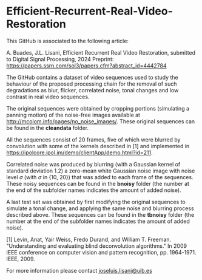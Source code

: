 # Efficient-Recurrent-Real-Video-Restoration

This GitHub is associated to the following article:

A. Buades, J.L. Lisani, Efficient Recurrent Real Video Restoration, submitted to Digital Signal Processing, 2024
Preprint: https://papers.ssrn.com/sol3/papers.cfm?abstract_id=4442784

The GitHub contains a dataset of video sequences used to study the behaviour of the proposed processing chain for the removal of such degradations as blur, flicker, correlated noise, tonal changes and low contrast in real video sequences.

The original sequences were obtained by cropping portions (simulating a panning motion) of the noise-free images available at http://mcolom.info/pages/no_noise_images/. These original sequences can be found in the **cleandata** folder.

All the sequences consist of 20 frames, five of which were blurred by convolution with some of the kernels described in [1] and implemented in https://ipolcore.ipol.im/demo/clientApp/demo.html?id=211. 

Correlated noise was produced by blurring (with a Gaussian kernel of standard deviation 1.2) a zero-mean white Gaussian noise image with noise level $\sigma$ (with $\sigma$ in {10, 20}) that was added to each frame of the sequences. These noisy sequences can be found in the **bnoisy** folder (the number at the end of the subfolder names indicates the amount of added noise).

A last test set was obtained by first modifying the original sequences to simulate a tonal change, and applying the same noise and blurring process described above. These sequences can be found in the **tbnoisy** folder (the number at the end of the subfolder names indicates the amount of added noise).

[1] Levin, Anat, Yair Weiss, Fredo Durand, and William T. Freeman. "Understanding and evaluating blind deconvolution algorithms." In 2009 IEEE conference on computer vision and pattern recognition, pp. 1964-1971. IEEE, 2009.

For more information please contact joseluis.lisani@uib.es

